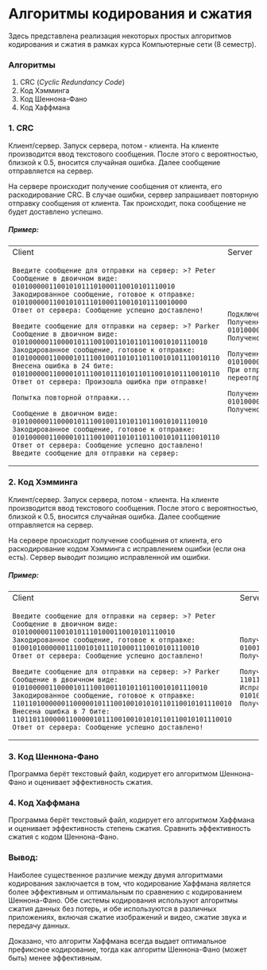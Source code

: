 # Алгоритмы кодирования и сжатия

Здесь представлена реализация некоторых простых алгоритмов кодирования и сжатия в рамках
курса Компьютерные сети (8 семестр).

### Алгоритмы

1. CRC (_Cyclic Redundancy Code_)
2. Код Хэмминга
3. Код Шеннона-Фано
4. Код Хаффмана

### 1. CRC

Клиент/сервер. Запуск сервера, потом - клиента. На клиенте производится ввод текстового сообщения.
После этого с вероятностью, близкой к 0.5, вносится случайная ошибка. Далее сообщение отправляется на сервер.

На сервере происходит получение сообщения от клиента, его раскодирование CRC.
В случае ошибки, сервер запрашивает повторную
отправку сообщения от клиента. Так происходит, пока сообщение не будет доставлено успешно.

##### Пример:

<table>
<tr>
<td> Client </td> <td> Server </td>
</tr>
<tr>
<td> 

```
Введите сообщение для отправки на сервер: >? Peter
Сообщение в двоичном виде:
0101000001100101011101000110010101110010
Закодированное сообщение, готовое к отправке:
0101000001100101011101000110010101110010000
Ответ от сервера: Сообщение успешно доставлено!

Введите сообщение для отправки на сервер: >? Parker
Сообщение в двоичном виде:
010100000110000101110010011010110110010101110010
Закодированное сообщение, готовое к отправке:
010100000110000101110010011010110110010101110010110
Внесена ошибка в 24 бите:
010100000110000101110010111010110110010101110010110
Ответ от сервера: Произошла ошибка при отправке!

Попытка повторной отправки...

Сообщение в двоичном виде:
010100000110000101110010011010110110010101110010
Закодированное сообщение, готовое к отправке:
010100000110000101110010011010110110010101110010110
Ответ от сервера: Сообщение успешно доставлено!
Введите сообщение для отправки на сервер: 
```

</td>
<td>

```
Подключено: ('127.0.0.1', 59695)
Полученные данные: 0101000001100101011101000110010101110010000
Получено сообщение: Peter

Полученные данные: 010100000110000101110010111010110110010101110010110
При отправке произошла ошибка. Отправляю запрос на переотправку...

Полученные данные: 010100000110000101110010011010110110010101110010110
Получено сообщение: Parker
```

</td>
</tr>
</table>

### 2. Код Хэмминга

Клиент/сервер. Запуск сервера, потом - клиента. На клиенте производится ввод текстового сообщения.
После этого с вероятностью, близкой к 0.5, вносится случайная ошибка. Далее сообщение отправляется на сервер.

На сервере происходит получение сообщения от клиента, его раскодирование кодом Хэмминга
с исправлением ошибки (если она есть).
Сервер выводит позицию исправленной им ошибки.

##### Пример:

<table>
<tr>
<td> Client </td> <td> Server </td>
</tr>
<tr>
<td> 

```
Введите сообщение для отправки на сервер: >? Peter
Сообщение в двоичном виде:
0101000001100101011101000110010101110010
Закодированное сообщение, готовое к отправке:
0100101000000111001010111010001110010101110010
Ответ от сервера: Сообщение успешно доставлено!

Введите сообщение для отправки на сервер: >? Parker
Сообщение в двоичном виде:
010100000110000101110010011010110110010101110010
Закодированное сообщение, готовое к отправке:
110110100000011000001011100100101010110110010101110010
Внесена ошибка в 7 бите:
110110110000011000001011100100101010110110010101110010
Ответ от сервера: Сообщение успешно доставлено!
```

</td>
<td>

```
Полученные данные:
0100101000000111001010111010001110010101110010
Получено сообщение: Peter

Полученные данные:
110110110000011000001011100100101010110110010101110010
Исправлена ошибка в 7 бите:
010100000110000101110010011010110110010101110010
Получено сообщение: Parker
```

</td>
</tr>
</table>

### 3. Код Шеннона-Фано

Программа берёт текстовый файл, кодирует его алгоритмом Шеннона-Фано и оценивает эффективность сжатия.

### 4. Код Хаффмана

Программа берёт текстовый файл, кодирует его алгоритмом Хаффмана и оценивает эффективность степень сжатия.
Сравнить эффективность сжатия с кодом Шеннона-Фано.

### Вывод:

Наиболее существенное различие между двумя алгоритмами кодирования заключается в том, что кодирование Хаффмана 
является более эффективным и оптимальным по сравнению с кодированием Шеннона-Фано. 
Обе системы кодирования используют алгоритмы сжатия данных без потерь, и обе используются в различных приложениях, включая сжатие изображений и видео, сжатие звука и передачу данных.

Доказано, что алгоритм Хаффмана всегда выдает оптимальное префиксное кодирование, тогда как алгоритм Шеннона-Фано (может быть) менее эффективным.